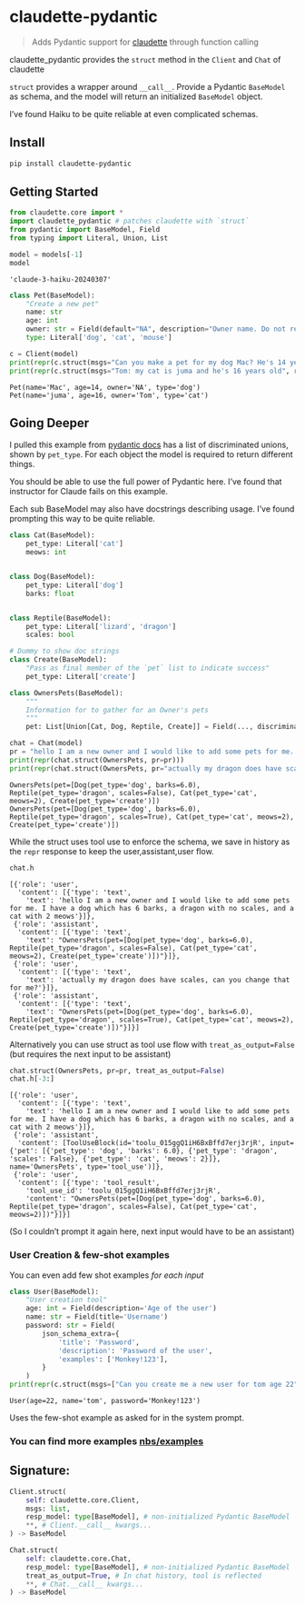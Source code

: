 # claudette-pydantic


<!-- WARNING: THIS FILE WAS AUTOGENERATED! DO NOT EDIT! -->

> Adds Pydantic support for
> [claudette](https://github.com/AnswerDotAI/claudette) through function
> calling

claudette_pydantic provides the `struct` method in the `Client` and
`Chat` of claudette

`struct` provides a wrapper around `__call__`. Provide a Pydantic
`BaseModel` as schema, and the model will return an initialized
`BaseModel` object.

I’ve found Haiku to be quite reliable at even complicated schemas.

## Install

``` sh
pip install claudette-pydantic
```

## Getting Started

``` python
from claudette.core import *
import claudette_pydantic # patches claudette with `struct`
from pydantic import BaseModel, Field
from typing import Literal, Union, List
```

``` python
model = models[-1]
model
```

    'claude-3-haiku-20240307'

``` python
class Pet(BaseModel):
    "Create a new pet"
    name: str
    age: int
    owner: str = Field(default="NA", description="Owner name. Do not return if not given.")
    type: Literal['dog', 'cat', 'mouse']

c = Client(model)
print(repr(c.struct(msgs="Can you make a pet for my dog Mac? He's 14 years old", resp_model=Pet)))
print(repr(c.struct(msgs="Tom: my cat is juma and he's 16 years old", resp_model=Pet)))
```

    Pet(name='Mac', age=14, owner='NA', type='dog')
    Pet(name='juma', age=16, owner='Tom', type='cat')

## Going Deeper

I pulled this example from [pydantic
docs](https://docs.pydantic.dev/latest/concepts/unions/#discriminated-unions)
has a list of discriminated unions, shown by `pet_type`. For each object
the model is required to return different things.

You should be able to use the full power of Pydantic here. I’ve found
that instructor for Claude fails on this example.

Each sub BaseModel may also have docstrings describing usage. I’ve found
prompting this way to be quite reliable.

``` python
class Cat(BaseModel):
    pet_type: Literal['cat']
    meows: int


class Dog(BaseModel):
    pet_type: Literal['dog']
    barks: float


class Reptile(BaseModel):
    pet_type: Literal['lizard', 'dragon']
    scales: bool

# Dummy to show doc strings
class Create(BaseModel):
    "Pass as final member of the `pet` list to indicate success"
    pet_type: Literal['create']

class OwnersPets(BaseModel):
    """
    Information for to gather for an Owner's pets
    """
    pet: List[Union[Cat, Dog, Reptile, Create]] = Field(..., discriminator='pet_type')

chat = Chat(model)
pr = "hello I am a new owner and I would like to add some pets for me. I have a dog which has 6 barks, a dragon with no scales, and a cat with 2 meows"
print(repr(chat.struct(OwnersPets, pr=pr)))
print(repr(chat.struct(OwnersPets, pr="actually my dragon does have scales, can you change that for me?")))
```

    OwnersPets(pet=[Dog(pet_type='dog', barks=6.0), Reptile(pet_type='dragon', scales=False), Cat(pet_type='cat', meows=2), Create(pet_type='create')])
    OwnersPets(pet=[Dog(pet_type='dog', barks=6.0), Reptile(pet_type='dragon', scales=True), Cat(pet_type='cat', meows=2), Create(pet_type='create')])

While the struct uses tool use to enforce the schema, we save in history
as the `repr` response to keep the user,assistant,user flow.

``` python
chat.h
```

    [{'role': 'user',
      'content': [{'type': 'text',
        'text': 'hello I am a new owner and I would like to add some pets for me. I have a dog which has 6 barks, a dragon with no scales, and a cat with 2 meows'}]},
     {'role': 'assistant',
      'content': [{'type': 'text',
        'text': "OwnersPets(pet=[Dog(pet_type='dog', barks=6.0), Reptile(pet_type='dragon', scales=False), Cat(pet_type='cat', meows=2), Create(pet_type='create')])"}]},
     {'role': 'user',
      'content': [{'type': 'text',
        'text': 'actually my dragon does have scales, can you change that for me?'}]},
     {'role': 'assistant',
      'content': [{'type': 'text',
        'text': "OwnersPets(pet=[Dog(pet_type='dog', barks=6.0), Reptile(pet_type='dragon', scales=True), Cat(pet_type='cat', meows=2), Create(pet_type='create')])"}]}]

Alternatively you can use struct as tool use flow with
`treat_as_output=False` (but requires the next input to be assistant)

``` python
chat.struct(OwnersPets, pr=pr, treat_as_output=False)
chat.h[-3:]
```

    [{'role': 'user',
      'content': [{'type': 'text',
        'text': 'hello I am a new owner and I would like to add some pets for me. I have a dog which has 6 barks, a dragon with no scales, and a cat with 2 meows'}]},
     {'role': 'assistant',
      'content': [ToolUseBlock(id='toolu_015ggQ1iH6BxBffd7erj3rjR', input={'pet': [{'pet_type': 'dog', 'barks': 6.0}, {'pet_type': 'dragon', 'scales': False}, {'pet_type': 'cat', 'meows': 2}]}, name='OwnersPets', type='tool_use')]},
     {'role': 'user',
      'content': [{'type': 'tool_result',
        'tool_use_id': 'toolu_015ggQ1iH6BxBffd7erj3rjR',
        'content': "OwnersPets(pet=[Dog(pet_type='dog', barks=6.0), Reptile(pet_type='dragon', scales=False), Cat(pet_type='cat', meows=2)])"}]}]

(So I couldn’t prompt it again here, next input would have to be an
assistant)

### User Creation & few-shot examples

You can even add few shot examples *for each input*

``` python
class User(BaseModel):
    "User creation tool"
    age: int = Field(description='Age of the user')
    name: str = Field(title='Username')
    password: str = Field(
        json_schema_extra={
            'title': 'Password',
            'description': 'Password of the user',
            'examples': ['Monkey!123'],
        }
    )
print(repr(c.struct(msgs=["Can you create me a new user for tom age 22"], resp_model=User, sp="for a given user, generate a similar password based on examples")))
```

    User(age=22, name='tom', password='Monkey!123')

Uses the few-shot example as asked for in the system prompt.

### You can find more examples [nbs/examples](nbs/examples)

## Signature:

``` python
Client.struct(
    self: claudette.core.Client,
    msgs: list,
    resp_model: type[BaseModel], # non-initialized Pydantic BaseModel
    **, # Client.__call__ kwargs...
) -> BaseModel
```

``` python
Chat.struct(
    self: claudette.core.Chat,
    resp_model: type[BaseModel], # non-initialized Pydantic BaseModel
    treat_as_output=True, # In chat history, tool is reflected
    **, # Chat.__call__ kwargs...
) -> BaseModel
```
